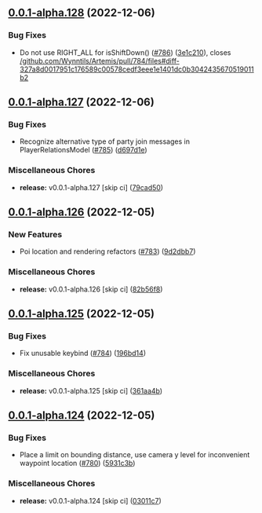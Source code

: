 ## [0.0.1-alpha.128](https://github.com/Wynntils/Artemis/compare/v0.0.1-alpha.127...v0.0.1-alpha.128) (2022-12-06)


### Bug Fixes

* Do not use RIGHT_ALL for isShiftDown() ([#786](https://github.com/Wynntils/Artemis/issues/786)) ([3e1c210](https://github.com/Wynntils/Artemis/commit/3e1c210f3c0f802fe178e23d78527013f9bef560)), closes [/github.com/Wynntils/Artemis/pull/784/files#diff-327a8d0017951c176589c00578cedf3eee1e1401dc0b3042435670519011b2](https://github.com/Wynntils//github.com/Wynntils/Artemis/pull/784/files/issues/diff-327a8d0017951c176589c00578cedf3eee1e1401dc0b3042435670519011b2)

## [0.0.1-alpha.127](https://github.com/Wynntils/Artemis/compare/v0.0.1-alpha.126...v0.0.1-alpha.127) (2022-12-06)


### Bug Fixes

* Recognize alternative type of party join messages in PlayerRelationsModel ([#785](https://github.com/Wynntils/Artemis/issues/785)) ([d697d1e](https://github.com/Wynntils/Artemis/commit/d697d1e060d5b17968c4f72f4370b3619f8d3fe0))


### Miscellaneous Chores

* **release:** v0.0.1-alpha.127 [skip ci] ([79cad50](https://github.com/Wynntils/Artemis/commit/79cad507afb60ed5eab9d16ca0286a3b17021ff3))

## [0.0.1-alpha.126](https://github.com/Wynntils/Artemis/compare/v0.0.1-alpha.125...v0.0.1-alpha.126) (2022-12-05)


### New Features

* Poi location and rendering refactors ([#783](https://github.com/Wynntils/Artemis/issues/783)) ([9d2dbb7](https://github.com/Wynntils/Artemis/commit/9d2dbb7c216fc8690562b2db1109ab4299f330d9))


### Miscellaneous Chores

* **release:** v0.0.1-alpha.126 [skip ci] ([82b56f8](https://github.com/Wynntils/Artemis/commit/82b56f8001de1f7e7da528beb9711ddbe0243fa1))

## [0.0.1-alpha.125](https://github.com/Wynntils/Artemis/compare/v0.0.1-alpha.124...v0.0.1-alpha.125) (2022-12-05)


### Bug Fixes

* Fix unusable keybind ([#784](https://github.com/Wynntils/Artemis/issues/784)) ([196bd14](https://github.com/Wynntils/Artemis/commit/196bd148846499b11249036e77dda9b3d19f0e79))


### Miscellaneous Chores

* **release:** v0.0.1-alpha.125 [skip ci] ([361aa4b](https://github.com/Wynntils/Artemis/commit/361aa4b40785a116c01a9e91412934596c9bc52d))

## [0.0.1-alpha.124](https://github.com/Wynntils/Artemis/compare/v0.0.1-alpha.123...v0.0.1-alpha.124) (2022-12-05)


### Bug Fixes

* Place a limit on bounding distance, use camera y level for inconvenient waypoint location ([#780](https://github.com/Wynntils/Artemis/issues/780)) ([5931c3b](https://github.com/Wynntils/Artemis/commit/5931c3b21e14e3da085ba6c6a80d912a06ce6ad3))


### Miscellaneous Chores

* **release:** v0.0.1-alpha.124 [skip ci] ([03011c7](https://github.com/Wynntils/Artemis/commit/03011c72c9d0f4bf1d61f089c67d0bcc64c40bdf))

